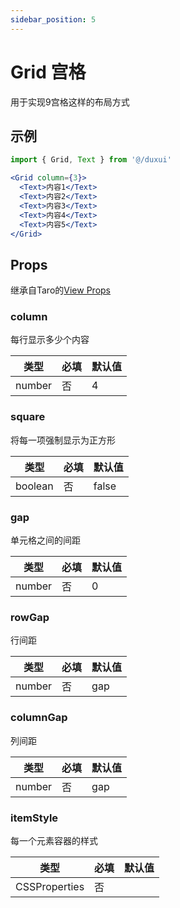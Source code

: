 ```yaml
---
sidebar_position: 5
---
```


# Grid 宫格

用于实现9宫格这样的布局方式

## 示例

```jsx
import { Grid, Text } from '@/duxui'

<Grid column={3}>
  <Text>内容1</Text>
  <Text>内容2</Text>
  <Text>内容3</Text>
  <Text>内容4</Text>
  <Text>内容5</Text>
</Grid>
```

## Props

继承自Taro的[View Props](https://nervjs.github.io/taro-docs/docs/components/viewContainer/view#viewprops)

### column

每行显示多少个内容

| 类型 | 必填 | 默认值 |
| ---- | -------- | ------- |
| number | 否 | 4 |

### square

将每一项强制显示为正方形

| 类型 | 必填 | 默认值 |
| ---- | -------- | ------- |
| boolean | 否 | false |

### gap

单元格之间的间距

| 类型 | 必填 | 默认值 |
| ---- | -------- | ------- |
| number | 否 | 0 |

### rowGap

行间距

| 类型 | 必填 | 默认值 |
| ---- | -------- | ------- |
| number | 否 | gap |

### columnGap

列间距

| 类型 | 必填 | 默认值 |
| ---- | -------- | ------- |
| number | 否 | gap |

### itemStyle

每一个元素容器的样式

| 类型 | 必填 | 默认值 |
| ---- | -------- | ------- |
| CSSProperties | 否 |  |
